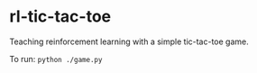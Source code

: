 # rl-tic-tac-toe
Teaching reinforcement learning with a simple tic-tac-toe game.

To run:
`python ./game.py`
